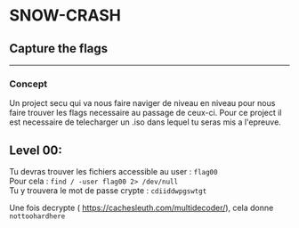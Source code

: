 # SNOW-CRASH
## Capture the flags
***

### Concept 
Un project secu qui va nous faire naviger de niveau en niveau pour nous faire trouver les flags necessaire au passage de ceux-ci.
Pour ce project il est necessaire de telecharger un .iso dans lequel tu seras mis a l'epreuve.

## Level 00:
Tu devras trouver les fichiers accessible au user : ```flag00```  
Pour cela : ```find / -user flag00 2> /dev/null```   
Tu y trouvera le mot de passe crypte : ```cdiiddwpgswtgt```

Une fois decrypte ( https://cachesleuth.com/multidecoder/), 
cela donne  ```nottoohardhere```





